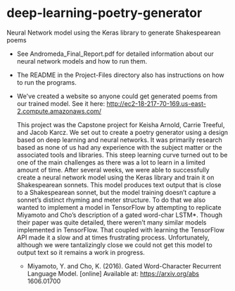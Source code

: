 # deep-learning-poetry-generator
Neural Network model using the Keras library to generate Shakespearean poems

- See Andromeda_Final_Report.pdf for detailed information about our neural network models and how to run them.
- The README in the Project-Files directory also has instructions on how to run the programs.
- We've created a website so anyone could get generated poems from our trained model.  See it here:
   http://ec2-18-217-70-169.us-east-2.compute.amazonaws.com/
   
   This project was the Capstone project for Keisha Arnold, Carrie Treeful, and Jacob Karcz.  We set out to create a poetry generator using a design based on deep learning and neural networks.  It was primarily research based as none of us had any experience with the subject matter or the associated tools and libraries.  This steep learning curve turned out to be one of the main challenges   as there was a lot to learn in a limited amount of time.  After several  weeks, we were able to successfully create a neural network model using the Keras library and train it on Shakespearean sonnets.  This model produces text output that is close to a Shakespearean sonnet, but the model training doesn’t capture a sonnet’s distinct rhyming and meter structure.  To do that we also wanted to implement a model in TensorFlow by attempting to  replicate Miyamoto and Cho’s description of a gated word-char   LSTM*.  Though their paper was quite detailed, there weren’t many similar models implemented in TensorFlow.  That coupled with learning the TensorFlow API made it a slow and at times frustrating process.  Unfortunately, although we were tantalizingly close we   could not get this model to output text so it remains a work in progress.
   * Miyamoto, Y. and Cho, K. (2016). Gated Word-Character Recurrent Language Model. [online] Available at: https://arxiv.org/abs 1606.01700


